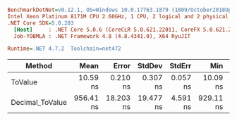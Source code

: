 ``` ini

BenchmarkDotNet=v0.12.1, OS=Windows 10.0.17763.1879 (1809/October2018Update/Redstone5)
Intel Xeon Platinum 8171M CPU 2.60GHz, 1 CPU, 2 logical and 2 physical cores
.NET Core SDK=5.0.203
  [Host]     : .NET Core 5.0.6 (CoreCLR 5.0.621.22011, CoreFX 5.0.621.22011), X64 RyuJIT
  Job-YOBMLA : .NET Framework 4.8 (4.8.4341.0), X64 RyuJIT

Runtime=.NET 4.7.2  Toolchain=net472  

```
|          Method |      Mean |     Error |    StdDev |   StdErr |       Min |       Max |    Median | Ratio | MannWhitney(5%) | RatioSD |
|---------------- |----------:|----------:|----------:|---------:|----------:|----------:|----------:|------:|---------------- |--------:|
|         ToValue |  10.59 ns |  0.210 ns |  0.307 ns | 0.057 ns |  10.09 ns |  11.31 ns |  10.62 ns |  1.00 |            Base |    0.00 |
| Decimal_ToValue | 956.41 ns | 18.203 ns | 19.477 ns | 4.591 ns | 929.11 ns | 989.10 ns | 955.62 ns | 89.91 |          Slower |    3.61 |
